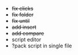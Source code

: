 * ~~fix clicks~~
* ~~fix folder~~
* ~~fix until~~
* ~~add insert~~
* ~~add compare~~
* script editor
* ?pack script in single file
